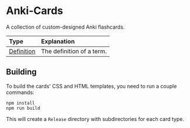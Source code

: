# Anki-Cards
A collection of custom-designed Anki flashcards.

|Type|Explanation|
|:--|:--|
|[Definition](Definition/About.md)|The definition of a term.|


## Building

To build the cards' CSS and HTML templates, you need to run a couple commands:

```shell
npm install
npm run build
```

This will create a `Release` directory with subdirectories for each card type.
